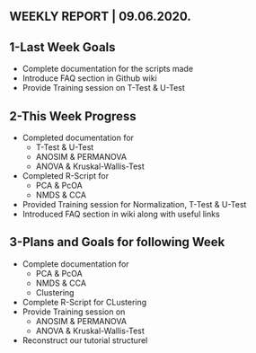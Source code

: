 ## WEEKLY REPORT | 09.06.2020.

## 1-Last Week Goals 
* Complete documentation for the scripts made
* Introduce FAQ section in Github wiki
* Provide Training session on T-Test & U-Test

## 2-This Week Progress
* Completed documentation for 
  * T-Test & U-Test
  * ANOSIM & PERMANOVA
  * ANOVA & Kruskal-Wallis-Test
* Completed R-Script for
  * PCA & PcOA
  * NMDS & CCA
* Provided Training session for Normalization, T-Test & U-Test
* Introduced FAQ section in wiki along with useful links

## 3-Plans and Goals for following Week
* Complete documentation for 
  * PCA & PcOA
  * NMDS & CCA
  * Clustering
* Complete R-Script for CLustering
* Provide Training session on 
  * ANOSIM & PERMANOVA
  * ANOVA & Kruskal-Wallis-Test
* Reconstruct our tutorial structurel 
 

